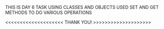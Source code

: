 THIS IS DAY 6 TASK USING CLASSES AND OBJECTS
USED SET AND GET METHODS TO DO VARIOUS OPERATIONS

<<<<<<<<<<<<<<<<<<<<     THANK YOU!    >>>>>>>>>>>>>>>>>>>>